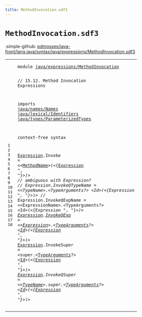 ```yaml
---
title: MethodInvocation.sdf3
---
```


# `MethodInvocation.sdf3`

:simple-github: [pdmosses/java-front/lang.java/syntax/java/expressions/MethodInvocation.sdf3]

[pdmosses/java-front/lang.java/syntax/java/expressions/MethodInvocation.sdf3]: https://github.com/pdmosses/java-front/blob/master/lang.java/syntax/java/expressions/MethodInvocation.sdf3 "The source file on GitHub"

<div class="sdf3"><table class="highlighttable"><tbody><tr><td class="linenos"><div class="linenodiv"><pre><span></span>1
2
3
4
5
6
7
8
9
10
11
12
13
14
15
16
17
18
</pre></div></td>
<td class="code"><pre><code><span class="keyword">module</span> <a href="../Main.sdf3#java/expressions/MethodInvocation_243_276" id="java/expressions/MethodInvocation_7_40" title="Referenced at ../Main.sdf3 line 12">java/expressions/MethodInvocation</a>

<span class="layout">// 15.12. Method Invocation Expressions</span>

<span class="keyword">imports</span>
  <a href="../../names/Names.sdf3#java/names/Names_7_23" id="java/names/Names_93_109" title="Defined at ../../names/Names.sdf3 line 1">java/names/Names</a>
  <a href="../../lexical/Identifiers.sdf3#java/lexical/Identifiers_7_31" id="java/lexical/Identifiers_112_136" title="Defined at ../../lexical/Identifiers.sdf3 line 1">java/lexical/Identifiers</a>
  <a href="../../types/ParameterizedTypes.sdf3#java/types/ParameterizedTypes_7_36" id="java/types/ParameterizedTypes_139_168" title="Defined at ../../types/ParameterizedTypes.sdf3 line 1">java/types/ParameterizedTypes</a>
  
<span class="keyword">context-free syntax</span>
  
  <a href="#Expression_726_736" id="Expression_197_207" title="Referenced at line 18">Expression</a>.<span class="cons_Constructor"><span id="Invoke_208_214" title="Not referenced locally, nor via imports">Invoke</span></span>          = &lt;&lt;<a href="../../names/Names.sdf3#MethodName_209_219" id="MethodName_228_238" title="Defined at ../../names/Names.sdf3 line 15, 29">MethodName</a>&gt;<span class="cons_String">(</span>&lt;{<a href="#Expression_197_207" id="Expression_242_252" title="Defined at line 12, 16, 17, 18">Expression</a> <span class="cons_Lit">", "</span>}*&gt;<span class="cons_String">)</span>&gt;
<span class="layout">//  ambiguous with Expression?</span>
<span class="layout">//  Expression.InvokeQTypeName = &lt;&lt;TypeName&gt;.&lt;TypeArguments?&gt; &lt;Id&gt;(&lt;{Expression ", "}*&gt;)&gt;</span>
<span class="layout">//  Expression.InvokeQExpName  = &lt;&lt;ExpressionName&gt;.&lt;TypeArguments?&gt; &lt;Id&gt;(&lt;{Expression ", "}*&gt;)&gt;</span>
  <a href="#Expression_726_736" id="Expression_482_492" title="Referenced at line 18">Expression</a>.<span class="cons_Constructor"><a href="../Disambiguation.sdf3#InvokeQExp_1172_1182" id="InvokeQExp_493_503" title="Referenced at ../Disambiguation.sdf3 line 58">InvokeQExp</a></span>      = &lt;&lt;<a href="#Expression_197_207" id="Expression_513_523" title="Defined at line 12, 16, 17, 18">Expression</a>&gt;<span class="cons_String">.</span>&lt;<a href="../../types/ParameterizedTypes.sdf3#TypeArguments_157_170" id="TypeArguments_526_539" title="Defined at ../../types/ParameterizedTypes.sdf3 line 11, 17">TypeArguments</a>?&gt; &lt;<a href="../../lexical/Identifiers.sdf3#Id_141_143" id="Id_543_545" title="Defined at ../../lexical/Identifiers.sdf3 line 15, 23">Id</a>&gt;<span class="cons_String">(</span>&lt;{<a href="#Expression_197_207" id="Expression_549_559" title="Defined at line 12, 16, 17, 18">Expression</a> <span class="cons_Lit">", "</span>}*&gt;<span class="cons_String">)</span>&gt;
  <a href="#Expression_726_736" id="Expression_572_582" title="Referenced at line 18">Expression</a>.<span class="cons_Constructor"><span id="InvokeSuper_583_594" title="Not referenced locally, nor via imports">InvokeSuper</span></span>     = &lt;<span class="cons_String">super.</span>&lt;<a href="../../types/ParameterizedTypes.sdf3#TypeArguments_157_170" id="TypeArguments_609_622" title="Defined at ../../types/ParameterizedTypes.sdf3 line 11, 17">TypeArguments</a>?&gt; &lt;<a href="../../lexical/Identifiers.sdf3#Id_141_143" id="Id_626_628" title="Defined at ../../lexical/Identifiers.sdf3 line 15, 23">Id</a>&gt;<span class="cons_String">(</span>&lt;{<a href="#Expression_197_207" id="Expression_632_642" title="Defined at line 12, 16, 17, 18">Expression</a> <span class="cons_Lit">", "</span>}*&gt;<span class="cons_String">)</span>&gt;
  <a href="#Expression_726_736" id="Expression_655_665" title="Referenced at line 18">Expression</a>.<span class="cons_Constructor"><span id="InvokeQSuper_666_678" title="Not referenced locally, nor via imports">InvokeQSuper</span></span>    = &lt;&lt;<a href="../../names/Names.sdf3#TypeName_145_153" id="TypeName_686_694" title="Defined at ../../names/Names.sdf3 line 11, 21, 22">TypeName</a>&gt;<span class="cons_String">.super.</span>&lt;<a href="../../types/ParameterizedTypes.sdf3#TypeArguments_157_170" id="TypeArguments_703_716" title="Defined at ../../types/ParameterizedTypes.sdf3 line 11, 17">TypeArguments</a>?&gt; &lt;<a href="../../lexical/Identifiers.sdf3#Id_141_143" id="Id_720_722" title="Defined at ../../lexical/Identifiers.sdf3 line 15, 23">Id</a>&gt;<span class="cons_String">(</span>&lt;{<a href="#Expression_197_207" id="Expression_726_736" title="Defined at line 12, 16, 17, 18">Expression</a> <span class="cons_Lit">", "</span>}*&gt;<span class="cons_String">)</span>&gt;
</code></pre></td></tr></tbody></table></div>